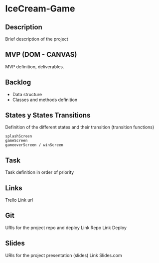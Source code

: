 # IceCream-Game

## Description
Brief description of the project

## MVP (DOM - CANVAS)
MVP definition, deliverables.

## Backlog
<ul>
  <li>Data structure</li>
  <li>Classes and methods definition</li>
</ul>

## States y States Transitions
Definition of the different states and their transition (transition functions)
```
splashScreen
gameScreen
gameoverScreen / winScreen
```

## Task
Task definition in order of priority

## Links
Trello
Link url

## Git
URls for the project repo and deploy Link Repo Link Deploy

## Slides
URls for the project presentation (slides) Link Slides.com
